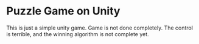 # Puzzle Game on Unity
This is just a simple unity game.
Game is not done completely.
The control is terrible, and the winning algorithm is not complete yet.
